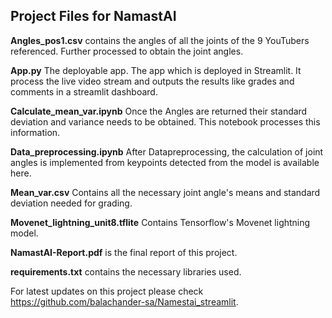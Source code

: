 ## Project Files for NamastAI 

**Angles_pos1.csv** contains the angles of all the joints of the 9 YouTubers referenced. Further processed to obtain the joint angles.

**App.py** The deployable app. The app which is deployed in Streamlit. It process the live video stream and outputs the results like grades and comments in a streamlit dashboard.

**Calculate_mean_var.ipynb** Once the Angles are returned their standard deviation and variance needs to be obtained. This notebook processes this information.

**Data_preprocessing.ipynb** After Datapreprocessing, the calculation of joint angles is implemented from keypoints detected from the model is available here. 

**Mean_var.csv** Contains all the necessary joint angle's means and standard deviation needed for grading. 

**Movenet_lightning_unit8.tflite** Contains Tensorflow's Movenet lightning model. 

**NamastAI-Report.pdf** is the final report of this project.

**requirements.txt** contains the necessary libraries used. 


For latest updates on this project please check https://github.com/balachander-sa/Namestai_streamlit.
